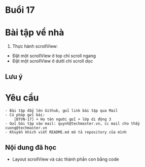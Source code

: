 
# Buổi 17

# Bài tập về nhà
1. Thực hành scrollView:
- Đặt một scrollView ở top chỉ scroll ngang
- Đặt một scrollView ở dưới chỉ scroll dọc
    
## Lưu ý


# Yêu cầu
    - Bài tập đẩy lên Github, gửi link bài tập qua Mail
    - Cú pháp gửi bài:
        [BTVN-17] + Họ tên người gửi + lớp di động 3
    - Gửi bài tập vào mail: quynh@techmaster.vn, cc mail cho thầy cuong@techmaster.vn
    - Khuyến khích viết README.md mô tả repository của mình

## Nội dung đã học
- Layout scrollView và các thành phần con bằng code

